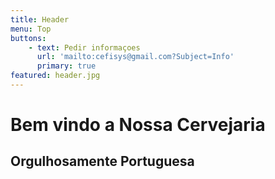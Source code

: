 ```yaml
---
title: Header
menu: Top
buttons:
    - text: Pedir informaçoes
      url: 'mailto:cefisys@gmail.com?Subject=Info'
      primary: true
featured: header.jpg
---
```


# Bem vindo a Nossa Cervejaria
## Orgulhosamente Portuguesa
